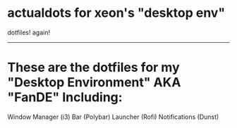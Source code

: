 # actualdots for xeon's "desktop env"
dotfiles! again!
_____________________________
# These are the dotfiles for my "Desktop Environment" AKA "FanDE" Including:

Window Manager (i3)
Bar (Polybar)
Launcher (Rofi)
Notifications (Dunst)

